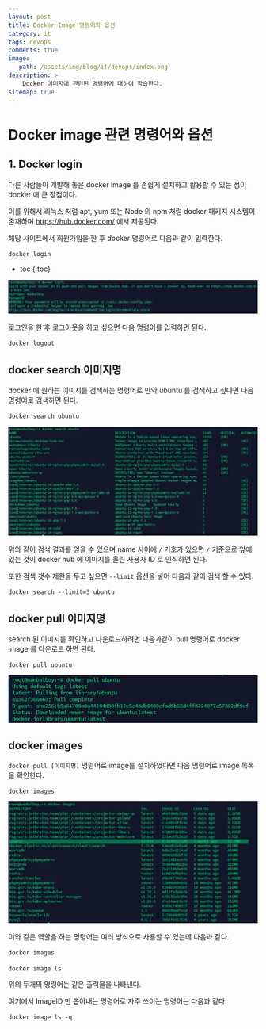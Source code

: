```yaml
---
layout: post
title: Docker Image 명령어와 옵션
category: it
tags: devops
comments: true
image: 
   path: /assets/img/blog/it/devops/index.png 
description: >
    Docker 이미지에 관련된 명령어에 대하여 학습한다.
sitemap: true
---
```


# Docker image 관련 명령어와 옵션


## 1. Docker login
다른 사람들이 개발해 놓은 docker image 를 손쉽게 설치하고 활용할 수 있는 점이 docker 에 큰 장점이다. 

이를 위해서 리눅스 처럼 apt, yum 또는 Node 의 npm 처럼 docker 패키지 시스템이 존재하며 https://hub.docker.com/ 에서 제공된다.

해당 사이트에서 회원가입을 한 후 docker 명령어로 다음과 같이 입력한다. 


```shell
docker login
```

<!--more-->

* toc
{:toc}

!["docker login"](/assets/img/blog/it/devops/2022-01-23/img1.png)

로그인을 한 후 로그아웃을 하고 싶으면 다음 명령어를 입력하면 된다. 

```shell
docker logout
```


## docker search 이미지명
docker 에 원하는 이미지를 검색하는 명령어로 만약 ubuntu 를 검색하고 싶다면 다음 명령어로 검색하면 된다. 
```shell
docker search ubuntu
```

!["docker login"](/assets/img/blog/it/devops/2022-01-23/img2.png)

위와 같이 검색 결과를 얻을 수 있으며 name 사이에 `/` 기호가 있으면 `/` 기준으로 앞에 있는 것이 docker hub 에 이미지를 올린 사용자 ID 로 인식하면 된다. 

또한 검색 갯수 제한을 두고 싶으면 `--limit` 옵션을 넣어 다음과 같이 검색 할 수 있다.

```shell
docker search --limit=3 ubuntu
```


## docker pull 이미지명
search 된 이미지를 확인하고 다운로드하려면 다음과같이 pull 명령어로 docker image 를 다운로드 하면 된다.

```shell
docker pull ubuntu
```

!["img3"](/assets/img/blog/it/devops/2022-01-23/img3.PNG)


## docker images
`docker pull [이미지명]` 명령어로 image를 설치하였다면 다음 명령어로 image 목록을 확인한다. 

```shell
docker images
```

!["img3"](/assets/img/blog/it/devops/2022-01-23/img4.PNG)

이와 같은 역할을 하는 명령어는 여러 방식으로 사용할 수 있는데 다음과 같다.

```shell
docker images 

docker image ls 
```

위의 두개의 명령어는 같은 출력물을 나타낸다. 

여기에서 ImageID 만 뽑아내는 명령어로 자주 쓰이는 명령어는 다음과 같다. 

```shell
docker image ls -q
```

